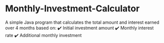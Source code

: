 # Monthly-Investment-Calculator
A simple Java program that calculates the total amount and interest earned over 4 months based on: ✔️ Initial investment amount ✔️ Monthly interest rate ✔️ Additional monthly investment  
